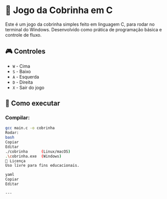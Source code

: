 # 🐍 Jogo da Cobrinha em C

Este é um jogo da cobrinha simples feito em linguagem C, para rodar no terminal do Windows. Desenvolvido como prática de programação básica e controle de fluxo.

## 🎮 Controles

- `W` - Cima  
- `S` - Baixo  
- `A` - Esquerda  
- `D` - Direita  
- `X` - Sair do jogo  

## 🚀 Como executar

### Compilar:
```bash
gcc main.c -o cobrinha
Rodar:
bash
Copiar
Editar
./cobrinha      (Linux/macOS)
.\cobrinha.exe  (Windows)
📄 Licença
Uso livre para fins educacionais.

yaml
Copiar
Editar

---